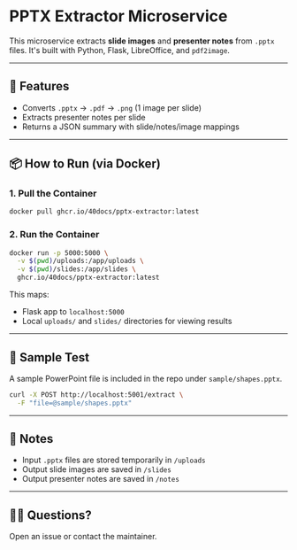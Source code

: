 # PPTX Extractor Microservice

This microservice extracts **slide images** and **presenter notes** from `.pptx` files. It's built with Python, Flask, LibreOffice, and `pdf2image`.

---

## 🚀 Features

- Converts `.pptx` → `.pdf` → `.png` (1 image per slide)
- Extracts presenter notes per slide
- Returns a JSON summary with slide/notes/image mappings

---

## 📦 How to Run (via Docker)

### 1. Pull the Container

```bash
docker pull ghcr.io/40docs/pptx-extractor:latest
```

### 2. Run the Container

```bash
docker run -p 5000:5000 \
  -v $(pwd)/uploads:/app/uploads \
  -v $(pwd)/slides:/app/slides \
  ghcr.io/40docs/pptx-extractor:latest
```

This maps:
- Flask app to `localhost:5000`
- Local `uploads/` and `slides/` directories for viewing results

---

## 🧪 Sample Test

A sample PowerPoint file is included in the repo under `sample/shapes.pptx`.

```bash
curl -X POST http://localhost:5001/extract \
  -F "file=@sample/shapes.pptx"
```

---

## 📝 Notes

- Input `.pptx` files are stored temporarily in `/uploads`
- Output slide images are saved in `/slides`
- Output presenter notes are saved in `/notes`

---

## 🙋‍♂️ Questions?

Open an issue or contact the maintainer.
